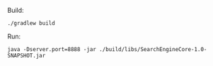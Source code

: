 Build:
```
./gradlew build
```

Run:
```
java -Dserver.port=8888 -jar ./build/libs/SearchEngineCore-1.0-SNAPSHOT.jar
```
